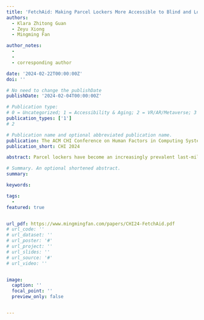 ```yaml
---
title: 'FetchAid: Making Parcel Lockers More Accessible to Blind and Low Vision People With Deep-learning Enhanced Touchscreen Guidance, Error-Recovery Mechanism, and AR-based Search Support'
authors:
  - Klara Zhitong Guan
  - Zeyu Xiong
  - Mingming Fan

author_notes:
  - 
  - 
  - corresponding author

date: '2024-02-22T00:00:00Z'
doi: ''

# No need to change the publishDate 
publishDate: '2024-02-04T00:00:00Z'

# Publication type: 
# 0 = Uncategorized; 1 = Accessibility & Aging; 2 = VR/AR/Metaverse; 3 = Human-AI Collaboration; 4 = UX Methodology; 5 = Social Computing; 6 = Sensing;  7 = Thesis; 8 = Patent
publication_types: ['1']
# 2

# Publication name and optional abbreviated publication name.
publication: The ACM CHI Conference on Human Factors in Computing Systems 2024
publication_short: CHI 2024

abstract: Parcel lockers have become an increasingly prevalent last-mile delivery method. Yet, a recent study revealed its accessibility challenges to blind and low-vision people (BLV). Informed by the study, we designed FetchAid, a standalone intelligent mobile app assisting BLV in using a parcel locker in real-time by integrating computer vision and augmented reality (AR) technologies. FetchAid first uses a deep network to detect the user's fingertip and relevant buttons on the touch screen of the parcel locker to guide the user to reveal and scan the QR code to open the target compartment door and then guide the user to reach the door safely with AR-based context-aware audio feedback. Moreover, FetchAid provides an error-recovery mechanism and real-time feedback to keep the user on track. We show that FetchAid substantially improved task accomplishment and efficiency, and reduced frustration and overall effort in a study with 12 BLV participants, regardless of their vision conditions and previous experience. 

# Summary. An optional shortened abstract.
summary: 

keywords: 

tags:
  - 
featured: true


url_pdf: https://www.mingmingfan.com/papers/CHI24-FetchAid.pdf
# url_code: ''
# url_dataset: ''
# url_poster: '#'
# url_project: ''
# url_slides: ''
# url_source: '#'
# url_video: ''


image:
  caption: ''
  focal_point: ''
  preview_only: false


---
```


<!-- put your youtube/vimeo video ID here if possible -->
<!-- {{< bilibili BV1nA411z7RZ >}} -->



